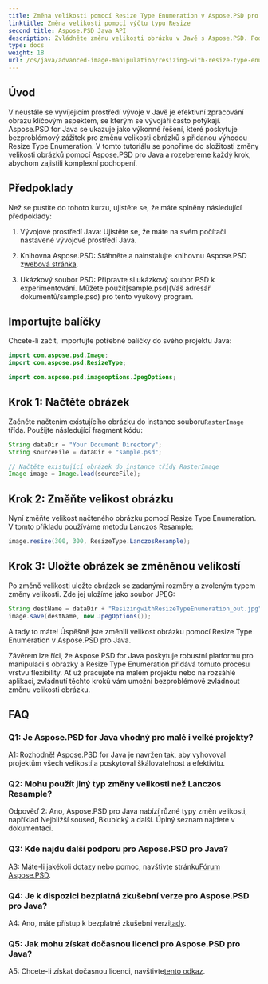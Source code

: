 ```yaml
---
title: Změna velikosti pomocí Resize Type Enumeration v Aspose.PSD pro Javu
linktitle: Změna velikosti pomocí výčtu typu Resize
second_title: Aspose.PSD Java API
description: Zvládněte změnu velikosti obrázku v Javě s Aspose.PSD. Podrobný průvodce pomocí výčtu typu změny velikosti.
type: docs
weight: 18
url: /cs/java/advanced-image-manipulation/resizing-with-resize-type-enumeration/
---
```

## Úvod

V neustále se vyvíjejícím prostředí vývoje v Javě je efektivní zpracování obrazu klíčovým aspektem, se kterým se vývojáři často potýkají. Aspose.PSD for Java se ukazuje jako výkonné řešení, které poskytuje bezproblémový zážitek pro změnu velikosti obrázků s přidanou výhodou Resize Type Enumeration. V tomto tutoriálu se ponoříme do složitosti změny velikosti obrázků pomocí Aspose.PSD pro Java a rozebereme každý krok, abychom zajistili komplexní pochopení.

## Předpoklady

Než se pustíte do tohoto kurzu, ujistěte se, že máte splněny následující předpoklady:

1. Vývojové prostředí Java: Ujistěte se, že máte na svém počítači nastavené vývojové prostředí Java.

2. Knihovna Aspose.PSD: Stáhněte a nainstalujte knihovnu Aspose.PSD z[webová stránka](https://releases.aspose.com/psd/java/).

3.  Ukázkový soubor PSD: Připravte si ukázkový soubor PSD k experimentování. Můžete použít[sample.psd](Váš adresář dokumentů/sample.psd) pro tento výukový program.

## Importujte balíčky

Chcete-li začít, importujte potřebné balíčky do svého projektu Java:

```java
import com.aspose.psd.Image;
import com.aspose.psd.ResizeType;

import com.aspose.psd.imageoptions.JpegOptions;
```

## Krok 1: Načtěte obrázek

 Začněte načtením existujícího obrázku do instance souboru`RasterImage` třída. Použijte následující fragment kódu:

```java
String dataDir = "Your Document Directory";
String sourceFile = dataDir + "sample.psd";

// Načtěte existující obrázek do instance třídy RasterImage
Image image = Image.load(sourceFile);
```

## Krok 2: Změňte velikost obrázku

Nyní změňte velikost načteného obrázku pomocí Resize Type Enumeration. V tomto příkladu používáme metodu Lanczos Resample:

```java
image.resize(300, 300, ResizeType.LanczosResample);
```

## Krok 3: Uložte obrázek se změněnou velikostí

Po změně velikosti uložte obrázek se zadanými rozměry a zvoleným typem změny velikosti. Zde jej uložíme jako soubor JPEG:

```java
String destName = dataDir + "ResizingwithResizeTypeEnumeration_out.jpg";
image.save(destName, new JpegOptions());
```

A tady to máte! Úspěšně jste změnili velikost obrázku pomocí Resize Type Enumeration v Aspose.PSD pro Java.

Závěrem lze říci, že Aspose.PSD for Java poskytuje robustní platformu pro manipulaci s obrázky a Resize Type Enumeration přidává tomuto procesu vrstvu flexibility. Ať už pracujete na malém projektu nebo na rozsáhlé aplikaci, zvládnutí těchto kroků vám umožní bezproblémově zvládnout změnu velikosti obrázku.

## FAQ

### Q1: Je Aspose.PSD for Java vhodný pro malé i velké projekty?

A1: Rozhodně! Aspose.PSD for Java je navržen tak, aby vyhovoval projektům všech velikostí a poskytoval škálovatelnost a efektivitu.

### Q2: Mohu použít jiný typ změny velikosti než Lanczos Resample?

Odpověď 2: Ano, Aspose.PSD pro Java nabízí různé typy změn velikosti, například Nejbližší soused, Bkubický a další. Úplný seznam najdete v dokumentaci.

### Q3: Kde najdu další podporu pro Aspose.PSD pro Java?

 A3: Máte-li jakékoli dotazy nebo pomoc, navštivte stránku[Fórum Aspose.PSD](https://forum.aspose.com/c/psd/34).

### Q4: Je k dispozici bezplatná zkušební verze pro Aspose.PSD pro Java?

 A4: Ano, máte přístup k bezplatné zkušební verzi[tady](https://releases.aspose.com/).

### Q5: Jak mohu získat dočasnou licenci pro Aspose.PSD pro Java?

 A5: Chcete-li získat dočasnou licenci, navštivte[tento odkaz](https://purchase.aspose.com/temporary-license/).